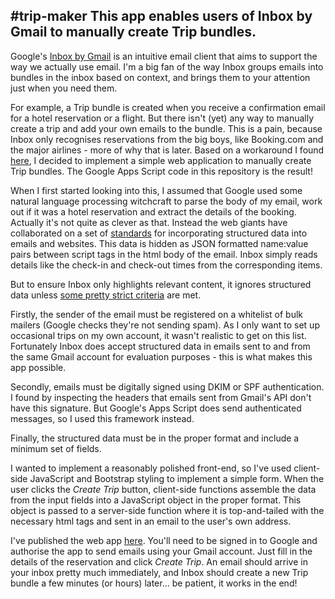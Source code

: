 #trip-maker
This app enables users of Inbox by Gmail to manually create Trip bundles.
---
Google's [Inbox by Gmail](http://www.google.com/inbox/) is an intuitive email client that aims to support the way we actually use email.  I'm a big fan of the way Inbox groups emails into bundles in the inbox based on context, and brings them to your attention just when you need them.

For example, a Trip bundle is created when you receive a confirmation email for a hotel reservation or a flight.  But there isn't (yet) any way to manually create a trip and add your own emails to the bundle.  This is a pain, because Inbox only recognises reservations from the big boys, like Booking.com and the major airlines - more of why that is later.  Based on a workaround I found [here](http://www.scottgreenstone.com/2016/03/manuallycreatetrips.html),  I decided to implement a simple web application to manually create Trip bundles.  The Google Apps Script code in this repository is the result!

When I first started looking into this, I assumed that Google used some natural language processing witchcraft to parse the body of my email, work out if it was a hotel reservation and extract the details of the booking.  Actually it's not quite as clever as that.  Instead the web giants have collaborated on a set of [standards](http://schema.org) for incorporating structured data into emails and websites.  This data is hidden as JSON formatted name:value pairs between script tags in the html body of the email.  Inbox simply reads details like the check-in and check-out times from the corresponding items. 

But to ensure Inbox only highlights relevant content, it ignores structured data unless [some pretty strict criteria](https://developers.google.com/gmail/markup/registering-with-google#registration_guidelines) are met.

Firstly, the sender of the email must be registered on a whitelist of bulk mailers (Google checks they're not sending spam).  As I only want to set up occasional trips on my own account, it wasn't realistic to get on this list.  Fortunately Inbox does accept structured data in emails sent to and from the same Gmail account for evaluation purposes - this is what makes this app possible.

Secondly, emails must be digitally signed using DKIM or SPF authentication.  I found by inspecting the headers that emails sent from Gmail's API don't have this signature.  But Google's Apps Script does send authenticated messages, so I used this framework instead.

Finally, the structured data must be in the proper format and include a minimum set of fields.

I wanted to implement a reasonably polished front-end, so I've used client-side JavaScript and Bootstrap styling to implement a simple form.  When the user clicks the *Create Trip* button, client-side functions assemble the data from the input fields into a JavaScript object in the proper format.  This object is passed to a server-side function where it is top-and-tailed with the necessary html tags and sent in an email to the user's own address.

I've published the web app [here](https://goo.gl/grOK2u).  You'll need to be signed in to Google and authorise the app to send emails using your Gmail account.  Just fill in the details of the reservation and click *Create Trip*.  An email should arrive in your inbox pretty much immediately, and Inbox should create a new Trip bundle a few minutes (or hours) later... be patient, it works in the end!
